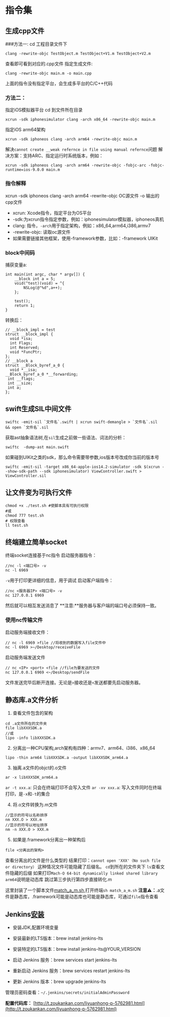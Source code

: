 # 指令集


## 生成cpp文件

###方法一:
cd 工程目录文件下
```
clang -rewrite-objc TestObject.m TestObject+V1.m TestObject+V2.m
```
查看即可看到对应的.cpp文件
指定生成文件:
```
clang -rewrite-objc main.m -o main.cpp
```
上面的指令没有指定平台，会生成多平台的C/C++代码

### 方法二：
指定iOS模拟器平台
cd 到文件所在目录
```
xcrun -sdk iphonesimulator clang -arch x86_64 -rewrite-objc main.m
```
指定iOS arm64架构
```
xcrun -sdk iphoneos clang -arch arm64 -rewrite-objc main.m
```

解决`cannot create __weak refernce in file using manual refernce`问题
解决方案：支持ARC、指定运行时系统版本，例如：
```
xcrun -sdk iphoneos clang -arch arm64 -rewrite-objc -fobjc-arc -fobjc-runtime=ios-9.0.0 main.m
```

### 指令解释

xcrun -sdk iphoneos clang -arch arm64 -rewrite-objc OC源文件 -o 输出的cpp文件

* xcrun: Xcode指令，指定平台为OS平台
* -sdk:为xcrun指令指定参数，例如：iphonesimulator模拟器，iphoneos真机
* clang: 指令，`-arch`用于指定架构，例如：x86_64,arm64,i386,armv7
* -rewrite-objc: 读取oc源文件
* 如果需要链接其他框架，使用-framework参数，比如：-framework UIKit

### block中间码

捕获变量a:
```
int main(int argc, char * argv[]) {
    __block int a = 5;
    void(^test)(void) = ^{
        NSLog(@"%d",a++);
    };

    test();
    return 1;
}
```
转换后：
```
// __block_impl = test
struct __block_impl {
  void *isa;
  int Flags;
  int Reserved;
  void *FuncPtr;
};
// __block a
struct __Block_byref_a_0 {
  void *__isa;
__Block_byref_a_0 *__forwarding;
 int __flags;
 int __size;
 int a;
};
```

## swift生成SIL中间文件
```
swiftc -emit-sil `文件名`.swift | xcrun swift-demangle > `文件名`.sil  && open `文件名`.sil

```
获取ast抽象语法树,在`sil`生成之前做一些语法、词法的分析：
```
swiftc  -dump-ast main.swift
```

如果碰到UIKit之类的sdk，那么命令需要带参数,ios版本号改成你当前的版本号
```
swiftc -emit-sil -target x86_64-apple-ios14.2-simulator -sdk $(xcrun --show-sdk-path --sdk iphonesimulator) ViewController.swift > ViewController.sil

```

## 让文件变为可执行文件
```
chmod +x ./test.sh #使脚本具有可执行权限
#或
chmod 777 test.sh
# 权限查看
ll test.sh
```

## 终端建立简单socket
终端socket连接基于nc指令
启动服务器指令：

```
//nc -l <端口号> -v
nc -l 6969
```
`-v`用于打印更详细的信息，用于调试
启动客户端指令：
```
//nc <服务器IP> <端口号> -v
nc 127.0.0.1 6969
```
然后就可以相互发送消息了
**注意:**服务器与客户端的端口号必须保持一致。

### 使用nc传输文件

启动服务端接收文件：
```
// nc -l 6969 >file //将收到的数据写入file文件中
nc -l 6969 >~/Desktop/receiveFile
```
启动服务端发送文件
```
// nc <IP> <port> <file //file为要发送的文件
nc 127.0.0.1 6969 <~/Desktop/sendFile
```
文件发送完毕后断开连接。无论是`>`接收还是`<`发送都要先启动服务器。

## 静态库.a文件分析
1. 查看文件包含的架构
```
cd .a文件所在的文件夹
file libXXXSDK.a
//或
lipo -info libXXXSDK.a
```

2. 分离出一种CPU架构,arch架构有四种：armv7、arm64、i386、x86_64
```
lipo -thin arm64 libXXXSDK.a -output libXXXSDK_arm64.a
```

3. 抽离.a文件的objct的.o文件
```
ar -x libXXXSDK_arm64.a
```
`ar -t xxx.a`: 只会在终端打印不会写入文件
`ar -xv xxx.a`: 写入文件同时在终端打印，是`-x`和`-t`的集合

4. 将.o文件转换为.m文件
```
//显示的符号以名称排序
nm XXX.O > XXX.m
//显示的符号以地址排序
nm -n XXX.O > XXX.m
```
5. 如果是.framework分离出一种架构后
```
file <分离出的架构> 
```
查看分离出的文件是什么类型的
结果打印：`cannot open 'XXX'（No such file or directory）`
这种情况文件可能隐藏了后缀名。
`cd`到所在的文件夹下
`ls`查看文件隐藏的后缀
如果打印`Mach-O 64-bit dynamically linked shared library arm64`说明是动态库
跳过第三步执行第四步直接转化.m

这里封装了一个脚本文件[match_a_m.sh](./match_a_m.sh),打开终端`sh match_a_m.sh`
**注意⚠️：**.a文件是静态库，.framework可能是动态库也可能是静态库，可通过`file`指令查看


##  Jenkins[安装](https://www.jianshu.com/p/9f1c96badb9b)

*  安装JDK,配置环境变量

*  安装最新的LTS版本：brew install jenkins-lts

*  安装特定的LTS版本：brew install jenkins-lts@YOUR_VERSION

*  启动 Jenkins 服务：brew services start jenkins-lts

*  重新启动 Jenkins 服务：brew services restart jenkins-lts

*  更新 Jenkins 版本：brew upgrade jenkins-lts

管理员密码查看：`~/.jenkins/secrets/initialAdminPassword`

**配置代码库：** [http://t.zoukankan.com/liyuanhong-p-5762981.html](http://t.zoukankan.com/liyuanhong-p-5762981.html)


